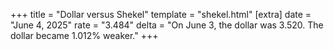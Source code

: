 +++
title = "Dollar versus Shekel"
template = "shekel.html"
[extra]
date = "June  4, 2025"
rate = "3.484"
delta = "On June  3, the dollar was 3.520. The dollar became 1.012% weaker."
+++
